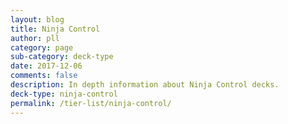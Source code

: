 ```yaml
---
layout: blog
title: Ninja Control
author: pll
category: page
sub-category: deck-type
date: 2017-12-06
comments: false
description: In depth information about Ninja Control decks.
deck-type: ninja-control
permalink: /tier-list/ninja-control/ 
---
```








